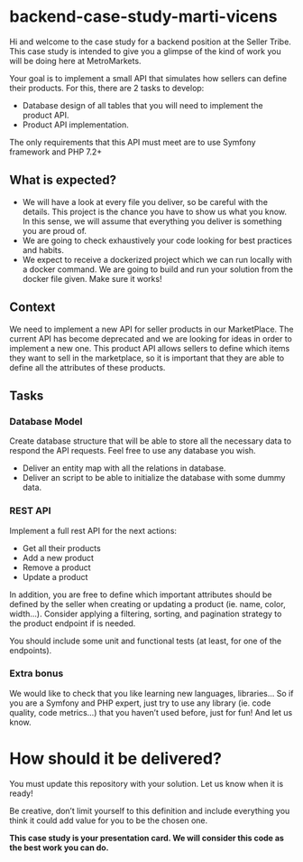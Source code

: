 # backend-case-study-marti-vicens

Hi and welcome to the case study for a backend position at the Seller Tribe. This case study is intended to give you a glimpse of the kind of work you will be doing here at MetroMarkets.

Your goal is to implement a small API that simulates how sellers can define their products. For this, there are 2 tasks to develop:

- Database design of all tables that you will need to implement the product API.
- Product API implementation.

The only requirements that this API must meet are to use Symfony framework and PHP 7.2+

## What is expected?

- We will have a look at every file you deliver, so be careful with the details. This project is the chance you have to show us what you know. In this sense, we will assume that everything you deliver is something you are proud of.
- We are going to check exhaustively your code looking for best practices and habits.
- We expect to receive a dockerized project which we can run locally with a docker command. We are going to build and run your solution from the docker file given. Make sure it works!

## Context

We need to implement a new API for seller products in our MarketPlace. The current API has become deprecated and we are looking for ideas in order to implement a new one. This product API allows sellers to define which items they want to sell in the marketplace, so it is important that they are able to define all the attributes of these products.

## Tasks

### Database Model

Create database structure that will be able to store all the necessary data to respond the API requests. Feel free to use any database you wish.

- Deliver an entity map with all the relations in database.
- Deliver an script to be able to initialize the database with some dummy data.

### REST API

Implement a full rest API for the next actions:

- Get all their products
- Add a new product
- Remove a product
- Update a product

In addition, you are free to define which important attributes should be defined by the seller when creating or updating a product (ie. name, color, width...). Consider applying a filtering, sorting, and pagination strategy to the product endpoint if is needed. 

You should include some unit and functional tests (at least, for one of the endpoints).

### Extra bonus

We would like to check that you like learning new languages, libraries… So if you are a Symfony and PHP expert, just try to use any library (ie. code quality, code metrics…) that you haven’t used before, just for fun! And let us know. 

# How should it be delivered?

You must update this repository with your solution. Let us know when it is ready!

Be creative, don’t limit yourself to this definition and include everything you think it could add value for you to be the chosen one.

**This case study is your presentation card. We will consider this code as the best work you can do.**

